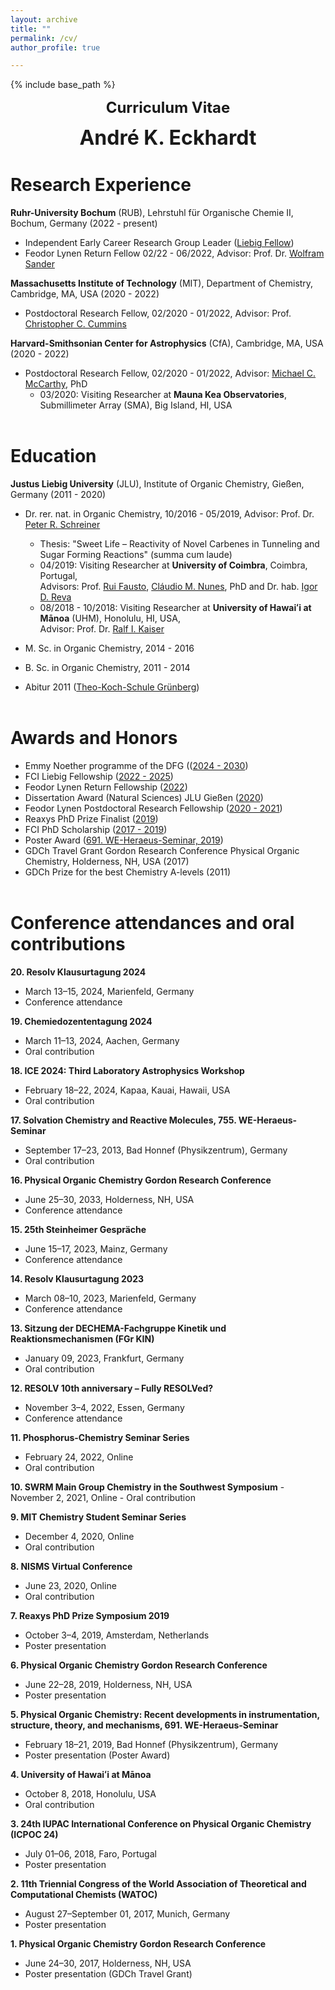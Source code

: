 ```yaml
---
layout: archive
title: ""
permalink: /cv/
author_profile: true

---
```


{% include base_path %}
<p align="center"> <font size="5"><b>Curriculum Vitae</b></font></p>
<p align="center"> <font size="6"><b>André K. Eckhardt</b></font></p>

Research Experience
======
<b>Ruhr-University Bochum</b> (RUB), Lehrstuhl für Organische Chemie II, Bochum, Germany (2022 - present)

* Independent Early Career Research Group Leader ([Liebig Fellow](https://www.vci.de/fonds/stipendien/liebig-stipendium/seiten.jsp))
* Feodor Lynen Return Fellow 02/22 - 06/2022, Advisor: Prof. Dr. [Wolfram Sander](https://www.ruhr-uni-bochum.de/oc2/index.html)

<b>Massachusetts Institute of Technology</b> (MIT), Department of Chemistry, Cambridge, MA, USA (2020 - 2022)

* Postdoctoral Research Fellow, 02/2020 - 01/2022, Advisor: Prof. [Christopher C. Cummins](https://ccclab.mit.edu/)

<b>Harvard-Smithsonian Center for Astrophysics</b> (CfA), Cambridge, MA, USA (2020 - 2022)

* Postdoctoral Research Fellow, 02/2020 - 01/2022, Advisor: [Michael C. McCarthy](https://www.cfa.harvard.edu/amp/mccarthygroup/index.html), PhD
	* 03/2020: Visiting Researcher at <b>Mauna Kea Observatories</b>, Submillimeter Array (SMA), Big Island, HI, USA<br/><br/>


Education
======
<b>Justus Liebig University</b> (JLU), Institute of Organic Chemistry, Gießen, Germany (2011 - 2020)

* Dr. rer. nat. in Organic Chemistry, 10/2016 - 05/2019, Advisor: Prof. Dr. [Peter R. Schreiner](https://www.uni-giessen.de/fbz/fb08/Inst/organische-chemie/agschreiner)
	* Thesis: "Sweet Life – Reactivity of Novel Carbenes in Tunneling and Sugar Forming Reactions" (summa cum laude)
	* 04/2019: Visiting Researcher at <b>University of Coimbra</b>, Coimbra, Portugal,<br/>
	Advisors: Prof. [Rui Fausto](http://www.qui.uc.pt/~rfausto/homepage/), [Cláudio M. Nunes](https://sites.google.com/view/cmnunes), PhD and Dr. hab. [Igor D. Reva](http://www.qui.uc.pt/~reva/)
	* 08/2018 - 10/2018: Visiting Researcher at <b>University of Hawaiʻi at Mānoa</b> (UHM), Honolulu, HI, USA,<br/>
	Advisor: Prof. Dr. [Ralf I. Kaiser](https://uhmreactiondynamics.org/)
* M. Sc. in Organic Chemistry, 2014 - 2016
* B. Sc. in Organic Chemistry, 2011 - 2014<br/>

* Abitur 2011 ([Theo-Koch-Schule Grünberg](https://www.theokoch.schule/))<br/><br/>


Awards and Honors
======
* Emmy Noether programme of the DFG (([2024 - 2030](https://www.dfg.de/en/research-funding/funding-opportunities/programmes/individual/emmy-noether))
* FCI Liebig Fellowship ([2022 - 2025](https://www.vci.de/fonds/stipendien/liebig-stipendium/seiten.jsp))
* Feodor Lynen Return Fellowship ([2022](https://www.humboldt-foundation.de/en/connect/explore-the-humboldt-network/singleview?tx_rsmavhsolr_solrview%5BpPersonId%5D=1209506&cHash=4dc63f656b61b2c6620402dc58491c1f))
* Dissertation Award (Natural Sciences) JLU Gießen ([2020](https://www.uni-giessen.de/ueber-uns/pressestelle/pm/digitaler-rueckblick-auf-das-ausnahmejahr-2020))
* Feodor Lynen Postdoctoral Research Fellowship ([2020 - 2021](https://www.humboldt-foundation.de/en/connect/explore-the-humboldt-network/singleview?tx_rsmavhsolr_solrview%5BpPersonId%5D=1209506&cHash=4dc63f656b61b2c6620402dc58491c1f))
* Reaxys PhD Prize Finalist ([2019](https://www.elsevier.com/solutions/reaxys/reaxys-phd-prize/2019-finalists))
* FCI PhD Scholarship ([2017 - 2019](https://www.vci.de/fonds/stipendien/kekule-stipendium/seiten.jsp))
* Poster Award ([691. WE-Heraeus-Seminar, 2019](https://www.we-heraeus-stiftung.de/veranstaltungen/seminare/2019/physical-organic-chemistry-recent-developments-in-instrumentation-structure-theory-and-mechanisms/))
* GDCh Travel Grant Gordon Research Conference Physical Organic Chemistry, Holderness, NH, USA (2017)
* GDCh Prize for the best Chemistry A-levels (2011)
<br/><br/>

Conference attendances and oral contributions
======
<b>20. Resolv Klausurtagung 2024</b>
   - March 13–15, 2024, Marienfeld, Germany
   - Conference attendance

<b>19. Chemiedozententagung 2024</b>
   - March 11–13, 2024, Aachen, Germany
   - Oral contribution

<b>18. ICE 2024: Third Laboratory Astrophysics Workshop</b>
   - February 18–22, 2024, Kapaa, Kauai, Hawaii, USA
   - Oral contribution

<b>17. Solvation Chemistry and Reactive Molecules, 755. WE-Heraeus-Seminar</b>
   - September 17–23, 2013, Bad Honnef (Physikzentrum), Germany
   - Oral contribution

<b>16. Physical Organic Chemistry Gordon Research Conference</b>
   - June 25–30, 2033, Holderness, NH, USA
   - Conference attendance

<b>15. 25th Steinheimer Gespräche</b>
   - June 15–17, 2023, Mainz, Germany
   - Conference attendance

<b>14. Resolv Klausurtagung 2023</b>
   - March 08–10, 2023, Marienfeld, Germany
   - Conference attendance

<b>13. Sitzung der DECHEMA-Fachgruppe Kinetik und Reaktionsmechanismen (FGr KIN)</b>
   - January 09, 2023, Frankfurt, Germany
   - Oral contribution

<b>12. RESOLV 10th anniversary – Fully RESOLVed?</b>
   - November 3–4, 2022, Essen, Germany
   - Conference attendance

<b>11. Phosphorus-Chemistry Seminar Series</b>
   - February 24, 2022, Online
   - Oral contribution

<b>10. SWRM Main Group Chemistry in the Southwest Symposium</b>
    - November 2, 2021, Online
    - Oral contribution

<b>9. MIT Chemistry Student Seminar Series</b>
   - December 4, 2020, Online
   - Oral contribution

<b>8. NISMS Virtual Conference</b>
   - June 23, 2020, Online
   - Oral contribution

<b>7. Reaxys PhD Prize Symposium 2019</b>
   - October 3–4, 2019, Amsterdam, Netherlands
   - Poster presentation

<b>6. Physical Organic Chemistry Gordon Research Conference</b>
   - June 22–28, 2019, Holderness, NH, USA
   - Poster presentation

<b>5. Physical Organic Chemistry: Recent developments in instrumentation, structure, theory, and mechanisms, 691. WE-Heraeus-Seminar</b>
   - February 18–21, 2019, Bad Honnef (Physikzentrum), Germany
   - Poster presentation (Poster Award)

<b>4. University of Hawaiʻi at Mānoa</b>
   - October 8, 2018, Honolulu, USA
   - Oral contribution

<b>3. 24th IUPAC International Conference on Physical Organic Chemistry (ICPOC 24)</b>
   - July 01–06, 2018, Faro, Portugal
   - Poster presentation

<b>2. 11th Triennial Congress of the World Association of Theoretical and Computational Chemists (WATOC)</b>
   - August 27–September 01, 2017, Munich, Germany
   - Poster presentation

<b>1. Physical Organic Chemistry Gordon Research Conference</b>
   - June 24–30, 2017, Holderness, NH, USA
   - Poster presentation (GDCh Travel Grant)

<br/>
<br/>





